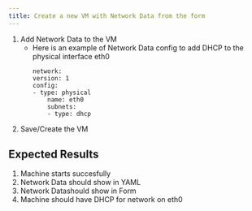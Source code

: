 ```yaml
---
title: Create a new VM with Network Data from the form	
---
```

1. Add Network Data to the VM
    - Here is an example of Network Data config to add DHCP to the physical interface eth0
        ```
        network:
        version: 1
        config:
        - type: physical
            name: eth0
            subnets:
            - type: dhcp
        ```
1. Save/Create the VM

## Expected Results
1. Machine starts succesfully
1. Network Data should show in YAML
1. Network Datashould show in Form
1. Machine should have DHCP for network on eth0